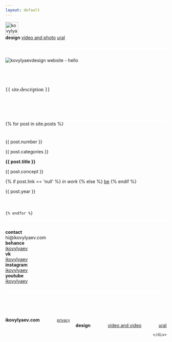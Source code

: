 ```yaml
---
layout: default
---
```


<div class='is-row' style='border-bottom: 4px solid #fff; padding-bottom: 25px; z-index: 100;'>
    <div class='is-col' style='margin-left: 0px!important;'>
        <img src='{{ site.url }}/img/logo.svg' alt='kovylyaevdesign logo' style='height: 40px;'>
    </div>
    <div class='is-col is-container is-items-middle links-nav' style='text-align: right/1important;'>
        <b>design</b>
        <a href='http://video.ikovylyaev.com'>video and photo</a>
        <a href='http://nature.ikovylyaev.com'>ural</a>
    </div>
</div>
<div class='is-row top-line' style='border-bottom: 4px solid #fff; z-index: 100;'>
    <div class='is-col' style='margin: 0px; padding: 25px 0;'>
        <img src='{{ site.url }}/img/hello.svg' alt='kovylyaevdesign website - hello' class='hello'>
    </div>
    <div class='is-col' style='padding: 25px 0;'>
        <h3 style='font-weight: 500; font-family: "IBM Plex Sans";'> {{ site.description }}</h3>
        <h3 style='font-weight: 500; font-family: "IBM Plex Sans";'><a target="blank" href='http://2020.report.ikovylyaev.com' style='color: #fff; text-decoration: none;'>report 2020</a></h3>
    </div>
</div>
<div class='post-cont' style='border-bottom: 4px solid #fff;z-index: 100;'>
    {% for post in site.posts %}
    <div class='is-row post' style='margin: 0px; padding: 25px 0;' data-bg='{{site.url}}/img/bg/{{post.number}}.png'>
        <div class='is-col is-10'>
            <p>{{ post.number }}</p>
        </div>
        <div class='is-col is-20'>
            <p>{{ post.categories }}</p>
        </div>
        <div class='is-col is-30'>
            <b>{{ post.title }}</b>
        </div>
        <div class='is-col is-20'>
            <p>{{ post.concept }}</p>
        </div>
        <div class='is-col is-10'>
            {% if post.link == 'null' %}
                <i>in work</i>
            {% else %}
            <a target="_blank" href='{{ post.link }}'>be</a>
            {% endif %}
        </div>
        <div class='is-col is-10'>
            <p>{{ post.year }}</p>
        </div>
        <div class='bg-post' style='background: url("{{site.url}}/img/bg/{{post.number}}.png");background-size: cover;'></div>
    </div>
    
    {% endfor %}
</div>


<div class='is-row contact' style='z-index: 100; margin-top: 25px;'>
    <div class='is-col is-33' style='margin-left: 0px!important;'>
        <b>contact</b>
    </div>
    <div class='is-col is-33' style='margin-left: 0px!important;'>
        <p style='margin: 0px;'>hi@ikovylyaev.com</p>
    </div>
    <div class='is-col is-33' style='margin-left: 0px!important;'>
    </div>
</div>
<div class='is-row contact' style='z-index: 100;'>
    <div class='is-col is-33' style='margin-left: 0px!important;'>
        <b>behance</b>
    </div>
    <div class='is-col is-33' style='margin-left: 0px!important;'>
        <a href='https://behance.net/ikovylyaev' target='_blank'>ikovylyaev</a>
    </div>
    <div class='is-col is-33' style='margin-left: 0px!important;'>
    </div>
</div>
<div class='is-row contact' style='z-index: 100;'>
    <div class='is-col is-33' style='margin-left: 0px!important;'>
    </div>
    <div class='is-col is-33' style='margin-left: 0px!important;'>
        <b>vk</b>
    </div>
    <div class='is-col is-33' style='margin-left: 0px!important;'>
        <a href='https://vk.com/ikovylyaev' target='_blank'>ikovylyaev</a>
    </div>
</div>
<div class='is-row contact' style='z-index: 100;'>
    <div class='is-col is-33' style='margin-left: 0px!important;'>
    </div>
    <div class='is-col is-33' style='margin-left: 0px!important;'>
        <b>instagram</b>
    </div>
    <div class='is-col is-33' style='margin-left: 0px!important;'>
        <a href='https://instagram.com/ikovylyaev' target='_blank'>ikovylyaev</a>
    </div>
</div>
<div class='is-row contact' style='z-index: 100; margin-bottom: 25px;'>
    <div class='is-col is-33' style='margin-left: 0px!important;'>
    </div>
    <div class='is-col is-33' style='margin-left: 0px!important;'>
        <b>youtube</b>
    </div>
    <div class='is-col is-33' style='margin-left: 0px!important;'>
        <a href='https://www.youtube.com/channel/UCf9GOVc0qKKPB-Ee3LfH_uw' target='_blank'>ikovylyaev</a>
    </div>
</div>
<div class='is-row contact' style='z-index: 100; padding-top: 75px; border-top: 4px solid #fff;'>
    <div class='is-col' style='margin-left: 0px!important;'>
        <b>ikovylyaev.com</b>
        <small><a href='{{ site.url }}/privacy' style='margin-left: 50px;'>privacy</a></small>
    </div>
    <div class='is-col' style='margin-left: 0px!important; text-align: right;'>
        <b>design</b>
        <a href='http://video.ikovylyaev.com' style='margin-left: 50px;'>video and video</a>
        <a href='http://nature.ikovylyaev.com' style='margin-left: 50px;'>ural</a>
        
    </div>
</div>
<div class='bg-all'></div>
<script src="{{ site.url }}/resources/js/jquery.js"></script>
<script>
    var heroArray = [
    {% for post in site.posts %}
        "{{site.url}}/img/bg/{{post.number}}.png",
    {% endfor %}
    ]
function preCacheHeros(){
    $.each(heroArray, function(){
        var img = new Image();
        img.src = this;
    });
};
$(document).ready(function() {
  preCacheHeros();
  $('.bg-post').fadeOut(0);
  $('.post').on('mouseover', function(){
    $(this).children(".bg-post").fadeIn(300);
  });
  $('.post').on('mouseleave', function(){
      $(this).children(".bg-post").fadeOut(300);
  })
  {% for post in site.posts %}
  new Image().src = "{{site.url}}/img/bg/{{post.number}}.png";
  {% endfor %}
});
</script>
